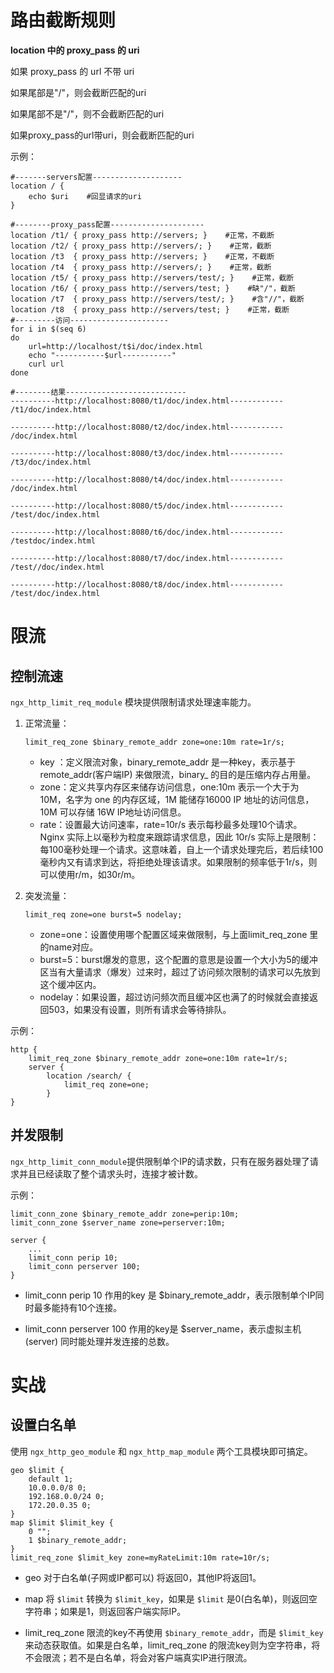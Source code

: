 # 路由截断规则

**location 中的 proxy_pass 的 uri**

如果 proxy_pass 的 url 不带 uri

如果尾部是"/"，则会截断匹配的uri

如果尾部不是"/"，则不会截断匹配的uri

如果proxy_pass的url带uri，则会截断匹配的uri

示例：

```text
#-------servers配置--------------------
location / {
    echo $uri    #回显请求的uri
}

#--------proxy_pass配置---------------------
location /t1/ { proxy_pass http://servers; }    #正常，不截断
location /t2/ { proxy_pass http://servers/; }    #正常，截断
location /t3  { proxy_pass http://servers; }    #正常，不截断
location /t4  { proxy_pass http://servers/; }    #正常，截断
location /t5/ { proxy_pass http://servers/test/; }    #正常，截断
location /t6/ { proxy_pass http://servers/test; }    #缺"/"，截断
location /t7  { proxy_pass http://servers/test/; }    #含"//"，截断
location /t8  { proxy_pass http://servers/test; }    #正常，截断
#---------访问----------------------
for i in $(seq 6)
do
    url=http://localhost/t$i/doc/index.html
    echo "-----------$url-----------"
    curl url
done

#--------结果---------------------------
----------http://localhost:8080/t1/doc/index.html------------
/t1/doc/index.html

----------http://localhost:8080/t2/doc/index.html------------
/doc/index.html

----------http://localhost:8080/t3/doc/index.html------------
/t3/doc/index.html

----------http://localhost:8080/t4/doc/index.html------------
/doc/index.html

----------http://localhost:8080/t5/doc/index.html------------
/test/doc/index.html

----------http://localhost:8080/t6/doc/index.html------------
/testdoc/index.html

----------http://localhost:8080/t7/doc/index.html------------
/test//doc/index.html

----------http://localhost:8080/t8/doc/index.html------------
/test/doc/index.html
```

# 限流

## 控制流速

`ngx_http_limit_req_module` 模块提供限制请求处理速率能力。

1. 正常流量：

   `limit_req_zone $binary_remote_addr zone=one:10m rate=1r/s;`

   * key ：定义限流对象，binary_remote_addr 是一种key，表示基于 remote_addr(客户端IP) 来做限流，binary_ 的目的是压缩内存占用量。
   * zone：定义共享内存区来储存访问信息，one:10m 表示一个大于为 10M，名字为 one 的内存区域，1M 能储存16000 IP 地址的访问信息，10M 可以存储 16W IP地址访问信息。
   * rate：设置最大访问速率，rate=10r/s 表示每秒最多处理10个请求。Nginx 实际上以毫秒为粒度来跟踪请求信息，因此 10r/s 实际上是限制：每100毫秒处理一个请求。这意味着，自上一个请求处理完后，若后续100毫秒内又有请求到达，将拒绝处理该请求。如果限制的频率低于1r/s，则可以使用r/m，如30r/m。

2. 突发流量：

   `limit_req zone=one burst=5 nodelay;`

   * zone=one：设置使用哪个配置区域来做限制，与上面limit_req_zone 里的name对应。
   * burst=5：burst爆发的意思，这个配置的意思是设置一个大小为5的缓冲区当有大量请求（爆发）过来时，超过了访问频次限制的请求可以先放到这个缓冲区内。
   * nodelay：如果设置，超过访问频次而且缓冲区也满了的时候就会直接返回503，如果没有设置，则所有请求会等待排队。

示例：

```text
http {
    limit_req_zone $binary_remote_addr zone=one:10m rate=1r/s; 
    server {
        location /search/ {
            limit_req zone=one; 
        }
}
```

## 并发限制

`ngx_http_limit_conn_module`提供限制单个IP的请求数，只有在服务器处理了请求并且已经读取了整个请求头时，连接才被计数。

示例：

```text
limit_conn_zone $binary_remote_addr zone=perip:10m;
limit_conn_zone $server_name zone=perserver:10m;

server {
    ...
    limit_conn perip 10;
    limit_conn perserver 100;
}
```

* limit_conn perip 10 作用的key 是 $binary_remote_addr，表示限制单个IP同时最多能持有10个连接。

* limit_conn perserver 100 作用的key是 $server_name，表示虚拟主机(server) 同时能处理并发连接的总数。

# 实战

## 设置白名单

使用  `ngx_http_geo_module` 和 `ngx_http_map_module` 两个工具模块即可搞定。

```text
geo $limit {
    default 1;
    10.0.0.0/8 0;
    192.168.0.0/24 0;
    172.20.0.35 0;
}
map $limit $limit_key {
    0 "";
    1 $binary_remote_addr;
}
limit_req_zone $limit_key zone=myRateLimit:10m rate=10r/s;
```

* geo 对于白名单(子网或IP都可以) 将返回0，其他IP将返回1。

* map 将 `$limit` 转换为 `$limit_key`，如果是 `$limit` 是0(白名单)，则返回空字符串；如果是1，则返回客户端实际IP。

* limit_req_zone 限流的key不再使用 `$binary_remote_addr`，而是 `$limit_key` 来动态获取值。如果是白名单，limit_req_zone 的限流key则为空字符串，将不会限流；若不是白名单，将会对客户端真实IP进行限流。